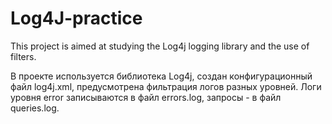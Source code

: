 # Log4J-practice

This project is aimed at studying the Log4j logging library and the use of filters.

В проекте используется библиотека Log4j, создан конфигурационный файл log4j.xml, предусмотрена фильтрация логов разных уровней. Логи уровня error записываются в файл errors.log, запросы - в файл queries.log. 
